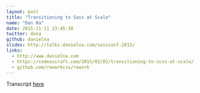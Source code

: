 ```yaml
---
layout: post
title: "Transitioning to Sass at Scale"
name: "Dan Na"
date: 2015-11-11 23:45:30
twitter: dxna
github: danielna
slides: http://talks.danielna.com/sassconf-2015/
links:
  - http://www.danielna.com
  - https://codeascraft.com/2015/02/02/transitioning-to-scss-at-scale/
  - github.com/reworkcss/rework
---
```


Transcript [here](http://talks.danielna.com/sassconf-2015/)
